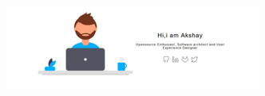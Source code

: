 <a href="https://akshay2211.github.io/" rel="akshay2211">![](https://raw.githubusercontent.com/akshay2211/akshay2211.github.io/master/img/banner.jpg)</a>
<!--
**akshay2211/akshay2211** is a ✨ _special_ ✨ repository because its `README.md` (this file) appears on your GitHub profile.

Here are some ideas to get you started:

- 🔭 I’m currently working on ...
- 🌱 I’m currently learning ...
- 👯 I’m looking to collaborate on ...
- 🤔 I’m looking for help with ...
- 💬 Ask me about ...
- 📫 How to reach me: ...
- 😄 Pronouns: ...
- ⚡ Fun fact: ...

<p> <img src="https://github-readme-stats.vercel.app/api?username=akshay2211&show_icons=true" alt="akshay2211" /> </p>
<p align="right"> <img src="https://komarev.com/ghpvc/?username=akshay2211" alt="akshay2211" /> </p>

-->
